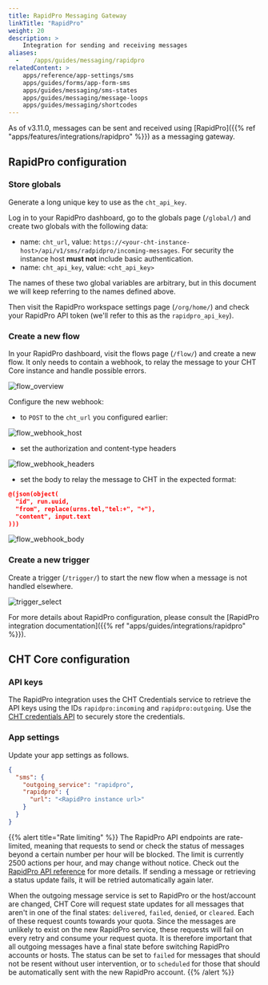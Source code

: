 ```yaml
---
title: RapidPro Messaging Gateway
linkTitle: "RapidPro"
weight: 20
description: >
    Integration for sending and receiving messages
aliases:
  -    /apps/guides/messaging/rapidpro
relatedContent: >
    apps/reference/app-settings/sms
    apps/guides/forms/app-form-sms
    apps/guides/messaging/sms-states
    apps/guides/messaging/message-loops
    apps/guides/messaging/shortcodes
---
```



As of v3.11.0, messages can be sent and received using [RapidPro]({{% ref "apps/features/integrations/rapidpro" %}}) as a messaging gateway.

## RapidPro configuration

### Store globals

Generate a long unique key to use as the `cht_api_key`.

Log in to your RapidPro dashboard, go to the globals page (`/global/`) and create two globals with the following data:

- name: `cht_url`, value: `https://<your-cht-instance-host>/api/v1/sms/radpidpro/incoming-messages`. For security the instance host **must not** include basic authentication.
- name: `cht_api_key`, value: `<cht_api_key>`

The names of these two global variables are arbitrary, but in this document we will keep referring to the names defined above.

Then visit the RapidPro workspace settings page (`/org/home/`) and check your RapidPro API token (we'll refer to this as the `rapidpro_api_key`).

### Create a new flow

In your RapidPro dashboard, visit the flows page (`/flow/`) and create a new flow. It only needs to contain a webhook, to relay the message to your CHT Core instance and handle possible errors.

![flow_overview](flow_overview.png)

Configure the new webhook:
- to `POST` to the `cht_url` you configured earlier:

![flow_webhook_host](flow_webhook_host.png)

- set the authorization and content-type headers

![flow_webhook_headers](flow_webhook_headers.png)

- set the body to relay the message to CHT in the expected format:
```json
@(json(object(
  "id", run.uuid,
  "from", replace(urns.tel,"tel:+", "+"),
  "content", input.text
)))
```

![flow_webhook_body](flow_webhook_body.png)


### Create a new trigger
Create a trigger (`/trigger/`) to start the new flow when a message is not handled elsewhere.

![trigger_select](trigger_select.png)

For more details about RapidPro configuration, please consult the [RapidPro integration documentation]({{% ref "apps/guides/integrations/rapidpro" %}}).

## CHT Core configuration

### API keys

The RapidPro integration uses the CHT Credentials service to retrieve the API keys using the IDs `rapidpro:incoming` and `rapidpro:outgoing`. Use the [CHT credentials API](/apps/reference/api#put-apiv1credentials) to securely store the credentials.

### App settings

Update your app settings as follows.

```json
{
  "sms": {
    "outgoing_service": "rapidpro",
    "rapidpro": {
      "url": "<RapidPro instance url>"
    }
  }
}
```

{{% alert title="Rate limiting" %}}
The RapidPro API endpoints are rate-limited, meaning that requests to send or check the status of messages beyond a certain number per hour will be blocked. The limit is currently 2500 actions per hour, and may change without notice. Check out the [RapidPro API reference](https://rapidpro.io/api/v2/#rate-limiting) for more details. If sending a message or retrieving a status update fails, it will be retried automatically again later.

When the outgoing message service is set to RapidPro or the host/account are changed, CHT Core will request state updates for all messages that aren't in one of the final states: `delivered`, `failed`, `denied`, or `cleared`. Each of these request counts towards your quota. Since the messages are unlikely to exist on the new RapidPro service, these requests will fail on every retry and consume your request quota. It is therefore important that all outgoing messages have a final state before switching RapidPro accounts or hosts. The status can be set to `failed` for messages that should not be resent without user intervention, or to `scheduled` for those that should be automatically sent with the new RapidPro account.
{{% /alert %}}
